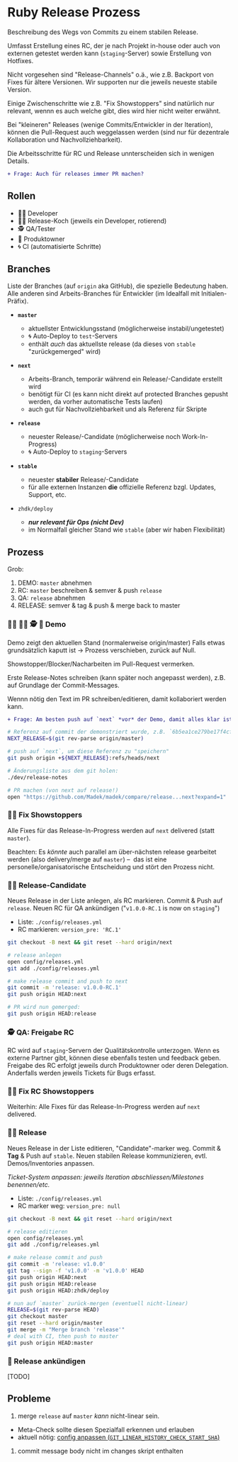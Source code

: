 # Ruby Release Prozess

Beschreibung des Wegs von Commits zu einem stabilen Release.

Umfasst Erstellung eines RC, der je nach Projekt in-house oder auch von externen
getestet werden kann (`staging`-Server)
sowie Erstellung von Hotfixes.

Nicht vorgesehen sind "Release-Channels" o.ä., wie z.B. Backport von Fixes für ältere Versionen.
Wir supporten nur die jeweils neueste stabile Version.

Einige Zwischenschritte wie z.B. "Fix Showstoppers" sind natürlich nur relevant, wennn es auch welche gibt, dies wird hier nicht weiter erwähnt.

Bei "kleineren" Releases (wenige Commits/Entwickler in der Iteration),
können die Pull-Request auch weggelassen werden (sind nur für dezentrale Kollaboration und Nachvollziehbarkeit).

Die Arbeitsschritte für RC und Release unnterscheiden sich in wenigen Details.

```diff
+ Frage: Auch für releases immer PR machen?
```

## Rollen

- 👨‍💻 Developer
- 👩‍🍳 Release-Koch (jeweils ein Developer, rotierend)
- 🕵️‍ QA/Tester
- 👸 Produktowner
- 🌀 CI (automatisierte Schritte)

## Branches

Liste der Branches (auf `origin` aka GitHub), die spezielle Bedeutung haben.
Alle anderen sind Arbeits-Branches für Entwickler (im Idealfall mit Initialen-Präfix).

- **`master`**
    - aktuellster Entwicklungsstand (möglicherweise instabil/ungetestet)
    - 🌀 Auto-Deploy to `test`-Servers
    - enthält *auch* das aktuellste release (da dieses von `stable` "zurückgemerged" wird)

- **`next`**
    - Arbeits-Branch, temporär während ein Release/-Candidate erstellt wird
    - benötigt für CI (es kann nicht direkt auf protected Branches gepusht werden, da vorher automatische Tests laufen)
    - auch gut für Nachvollziehbarkeit und als Referenz für Skripte


- **`release`**
    - neuester Release/-Candidate (möglicherweise noch Work-In-Progress)
    - 🌀 Auto-Deploy to `staging`-Servers

- **`stable`**
    - neuester **stabiler** Release/-Candidate
    - für alle externen Instanzen **die** offizielle Referenz bzgl. Updates, Support, etc.

- `zhdk/deploy`
    - ***nur relevant für Ops (nicht Dev)***
    - im Normalfall gleicher Stand wie `stable` (aber wir haben Flexibilität)


## Prozess

Grob:

1. DEMO: `master` abnehmen
1. RC: `master` beschreiben & semver & push `release`
1. QA: `release` abnehmen
1. RELEASE: semver & tag & push & merge back to master

### 👨‍💻 👩‍🍳 🕵️‍ 👸 Demo

Demo zeigt den aktuellen Stand (normalerweise origin/master)
Falls etwas grundsätzlich kaputt ist → Prozess verschieben, zurück auf Null.

Showstopper/Blocker/Nacharbeiten im Pull-Request vermerken.

Erste Release-Notes schreiben (kann später noch angepasst werden),
z.B. auf Grundlage der Commit-Messages.

Wennn nötig den Text im PR schreiben/editieren, damit kollaboriert werden kann.

```diff
+ Frage: Am besten push auf `next` *vor* der Demo, damit alles klar ist?
```

```sh
# Referenz auf commit der demonstriert wurde, z.B. `6b5ea1ce279be17f4cf3cfdd35921665fe702228`
NEXT_RELEASE=$(git rev-parse origin/master)

# push auf `next`, um diese Referenz zu "speichern"
git push origin +${NEXT_RELEASE}:refs/heads/next

# Änderungsliste aus dem git holen:
./dev/release-notes

# PR machen (von next auf release!)
open "https://github.com/Madek/madek/compare/release...next?expand=1"
```

### 👨‍💻 Fix Showstoppers

Alle Fixes für das Release-In-Progress werden auf `next` delivered (statt `master`).

Beachten: Es *könnte* auch parallel am über-nächsten release gearbeitet werden
(also delivery/merge auf `master`) – 
das ist eine personelle/organisatorische Entscheidung und stört den Prozess nicht.

### 👩‍🍳 Release-Candidate

Neues Release in der Liste anlegen, als RC markieren.
Commit & Push auf `release`.
Neuen RC für QA ankündigen ("`v1.0.0-RC.1` is now on `staging`")

- Liste: `./config/releases.yml`
- RC markieren: `version_pre: 'RC.1'`

```sh
git checkout -B next && git reset --hard origin/next

# release anlegen
open config/releases.yml
git add ./config/releases.yml

# make release commit and push to next
git commit -m 'release: v1.0.0-RC.1'
git push origin HEAD:next

# PR wird nun gemerged:
git push origin HEAD:release
```

### 🕵️‍ QA: Freigabe RC

RC wird auf `staging`-Servern der Qualitätskontrolle unterzogen.
Wenn es externe Partner gibt, können diese ebenfalls testen und feedback geben.
Freigabe des RC erfolgt jeweils durch Produktowner oder deren Delegation.
Anderfalls werden jeweils Tickets für Bugs erfasst.

### 👨‍💻 Fix RC Showstoppers

Weiterhin: Alle Fixes für das Release-In-Progress werden auf `next` delivered.

### 👩‍🍳 Release

Neues Release in der Liste editieren, "Candidate"-marker weg.
Commit & **Tag** & Push auf `stable`.
Neuen stabilen Release kommunizieren, evtl. Demos/Inventories anpassen.

*Ticket-System anpassen: jeweils Iteration abschliessen/Milestones benennen/etc.*

- Liste: `./config/releases.yml`
- RC marker weg: `version_pre: null`

```sh
git checkout -B next && git reset --hard origin/next

# release editieren
open config/releases.yml
git add ./config/releases.yml

# make release commit and push
git commit -m 'release: v1.0.0'
git tag --sign -f 'v1.0.0' -m 'v1.0.0' HEAD
git push origin HEAD:next
git push origin HEAD:release
git push origin HEAD:zhdk/deploy

# nun auf `master` zurück-mergen (eventuell nicht-linear)
RELEASE=$(git rev-parse HEAD)
git checkout master
git reset --hard origin/master
git merge -m "Merge branch 'release'"
# deal with CI, then push to master
git push origin HEAD:master
```

### 👸 Release ankündigen

[TODO]

## Probleme

1. merge `release` auf `master` *kann* nicht-linear sein. 
  - Meta-Check sollte diesen Spezialfall erkennen und erlauben
  - aktuell nötig: [config anpassen (`GIT_LINEAR_HISTORY_CHECK_START_SHA`)](https://github.com/Madek/madek/commit/e064b603daeaf4079e6d4b4cdfe12a03044d838a)

1. commit message body nicht im changes skript enthalten